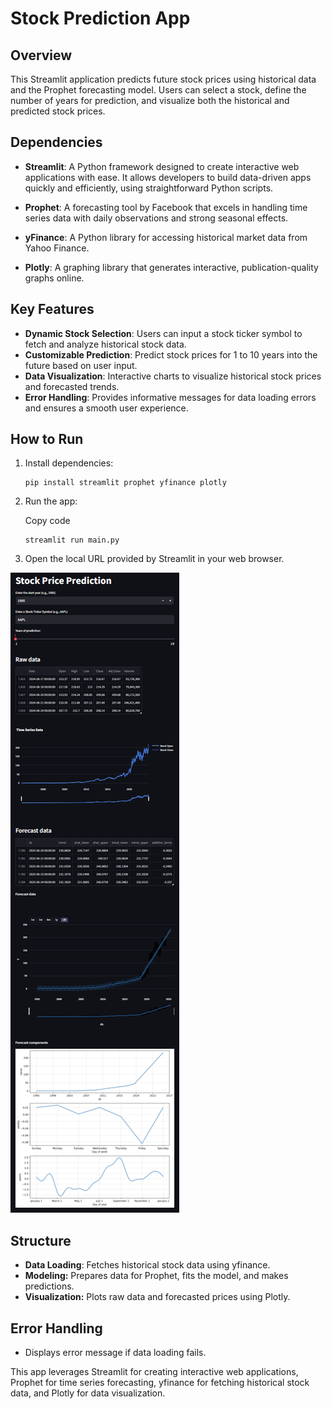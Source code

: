 # Stock Prediction App

## Overview
This Streamlit application predicts future stock prices using historical data and the Prophet forecasting model. Users can select a stock, define the number of years for prediction, and visualize both the historical and predicted stock prices.

## Dependencies
- **Streamlit**: A Python framework designed to create interactive web applications with ease. It allows developers to build data-driven apps quickly and efficiently, using straightforward Python scripts.

- **Prophet**: A forecasting tool by Facebook that excels in handling time series data with daily observations and strong seasonal effects.

- **yFinance**: A Python library for accessing historical market data from Yahoo Finance.

- **Plotly**: A graphing library that generates interactive, publication-quality graphs online.

## Key Features
- **Dynamic Stock Selection**: Users can input a stock ticker symbol to fetch and analyze historical stock data.
- **Customizable Prediction**: Predict stock prices for 1 to 10 years into the future based on user input.
- **Data Visualization**: Interactive charts to visualize historical stock prices and forecasted trends.
- **Error Handling**: Provides informative messages for data loading errors and ensures a smooth user experience.

## How to Run
1. Install dependencies:
   ```
   pip install streamlit prophet yfinance plotly
   ```

2. Run the app:
   
   Copy code
   ```
   streamlit run main.py
   ```
4. Open the local URL provided by Streamlit in your web browser.

<img src="github_images/StockPrediction.png">

## Structure
- **Data Loading**: Fetches historical stock data using yfinance.
- **Modeling:** Prepares data for Prophet, fits the model, and makes predictions.
- **Visualization:** Plots raw data and forecasted prices using Plotly.

## Error Handling
- Displays error message if data loading fails.

This app leverages Streamlit for creating interactive web applications, Prophet for time series forecasting, yfinance for fetching historical stock data, and Plotly for data visualization.
